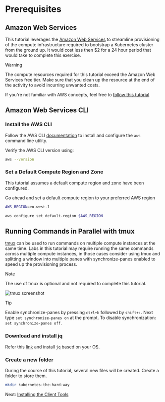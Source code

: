 # Prerequisites

## Amazon Web Services

This tutorial leverages the [Amazon Web Services](https://aws.amazon.com/) to streamline provisioning of the compute infrastructure required to bootstrap a Kubernetes cluster from the ground up. It would cost less then $2 for a 24 hour period that would take to complete this exercise.

> [!WARNING]
> The compute resources required for this tutorial exceed the Amazon Web Services free tier. Make sure that you clean up the resource at the end of the activity to avoid incurring unwanted costs.

If you're not familiar with AWS concepts, feel free to [follow this tutorial](https://github.com/indrekots/aws-workshop).

## Amazon Web Services CLI

### Install the AWS CLI

Follow the AWS CLI [documentation](https://aws.amazon.com/cli/) to install and configure the `aws` command line utility.

Verify the AWS CLI version using:

```bash
aws --version
```

### Set a Default Compute Region and Zone

This tutorial assumes a default compute region and zone have been configured.

Go ahead and set a default compute region to your preferred AWS region

```bash
AWS_REGION=eu-west-1

aws configure set default.region $AWS_REGION
```


## Running Commands in Parallel with tmux

[tmux](https://github.com/tmux/tmux/wiki) can be used to run commands on multiple compute instances at the same time. Labs in this tutorial may require running the same commands across multiple compute instances, in those cases consider using tmux and splitting a window into multiple panes with synchronize-panes enabled to speed up the provisioning process.

> [!NOTE]
> The use of tmux is optional and not required to complete this tutorial.

![tmux screenshot](images/tmux-screenshot.png)

> [!TIP]
> Enable synchronize-panes by pressing `ctrl+b` followed by `shift+:`. Next type `set synchronize-panes on` at the prompt. To disable synchronization: `set synchronize-panes off`.

### Download and install jq

Refer this [link](https://jqlang.github.io/jq/download/) and install `jq` based on your OS.

### Create a new folder

During the course of this tutorial, several new files will be created.
Create a folder to store them.

```bash
mkdir kubernetes-the-hard-way
```

Next: [Installing the Client Tools](02-client-tools.md)